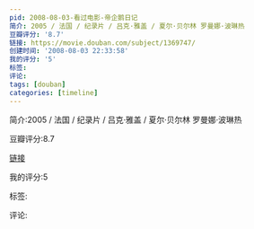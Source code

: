 ```yaml
---
pid: 2008-08-03-看过电影-帝企鹅日记
简介: 2005 / 法国 / 纪录片 / 吕克·雅盖 / 夏尔·贝尔林 罗曼娜·波琳热
豆瓣评分: '8.7'
链接: https://movie.douban.com/subject/1369747/
创建时间: '2008-08-03 22:33:58'
我的评分: '5'
标签:
评论:
tags: [douban]
categories: [timeline]
---
```

简介:2005 / 法国 / 纪录片 / 吕克·雅盖 / 夏尔·贝尔林 罗曼娜·波琳热

豆瓣评分:8.7

[链接](https://movie.douban.com/subject/1369747/)

我的评分:5

标签:

评论:

